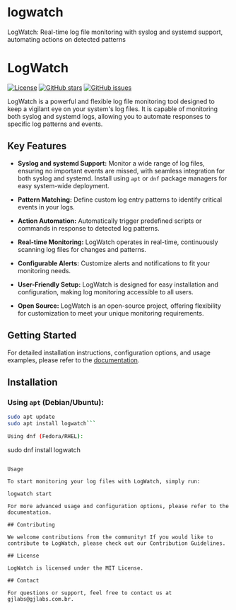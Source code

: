 # logwatch
LogWatch: Real-time log file monitoring with syslog and systemd support, automating actions on detected patterns

# LogWatch

[![License](https://img.shields.io/badge/License-MIT-blue.svg)](LICENSE)
[![GitHub stars](https://img.shields.io/github/stars/yourusername/LogWatch.svg)](https://github.com/yourusername/LogWatch/stargazers)
[![GitHub issues](https://img.shields.io/github/issues/yourusername/LogWatch.svg)](https://github.com/yourusername/LogWatch/issues)

LogWatch is a powerful and flexible log file monitoring tool designed to keep a vigilant eye on your system's log files. It is capable of monitoring both syslog and systemd logs, allowing you to automate responses to specific log patterns and events.

## Key Features

- **Syslog and systemd Support:** Monitor a wide range of log files, ensuring no important events are missed, with seamless integration for both syslog and systemd. Install using `apt` or `dnf` package managers for easy system-wide deployment.

- **Pattern Matching:** Define custom log entry patterns to identify critical events in your logs.

- **Action Automation:** Automatically trigger predefined scripts or commands in response to detected log patterns.

- **Real-time Monitoring:** LogWatch operates in real-time, continuously scanning log files for changes and patterns.

- **Configurable Alerts:** Customize alerts and notifications to fit your monitoring needs.

- **User-Friendly Setup:** LogWatch is designed for easy installation and configuration, making log monitoring accessible to all users.

- **Open Source:** LogWatch is an open-source project, offering flexibility for customization to meet your unique monitoring requirements.

## Getting Started

For detailed installation instructions, configuration options, and usage examples, please refer to the [documentation](docs/).

## Installation

### Using `apt` (Debian/Ubuntu):

```bash
sudo apt update
sudo apt install logwatch```

Using dnf (Fedora/RHEL):

```
sudo dnf install logwatch
```

Usage

To start monitoring your log files with LogWatch, simply run:

logwatch start

For more advanced usage and configuration options, please refer to the documentation.

## Contributing

We welcome contributions from the community! If you would like to contribute to LogWatch, please check out our Contribution Guidelines.

## License

LogWatch is licensed under the MIT License.

## Contact

For questions or support, feel free to contact us at gjlabs@gjlabs.com.br.

